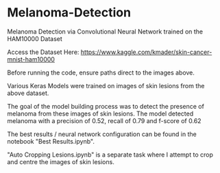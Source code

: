 # Melanoma-Detection
Melanoma Detection via Convolutional Neural Network trained on the HAM10000 Dataset 

Access the Dataset Here: https://www.kaggle.com/kmader/skin-cancer-mnist-ham10000

Before running the code, ensure paths direct to the images above.

Various Keras Models were trained on images of skin lesions from the above dataset. 

The goal of the model building process was to detect the presence of melanoma from these images of skin lesions. The model detected melanoma with a precision of 0.52, recall of 0.79 and f-score of 0.62

The best results / neural network configuration can be found in the notebook "Best Results.ipynb".

"Auto Cropping Lesions.ipynb" is a separate task where I attempt to crop and centre the images of skin lesions.
